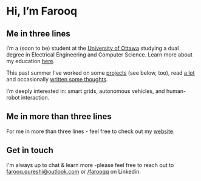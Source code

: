 # Hi, I’m Farooq

## Me in three lines

I’m a (soon to be) student at the [University of Ottawa](HTTP://uottawa.ca) studying a dual degree in Electrical Engineering and Computer Science. Learn more about my education [here](https://www.uottawa.ca/faculty-engineering/school-electrical-engineering-computer-science).

This past summer I’ve worked on some [projects](http://farooqqureshi.com/work) (see below, too), read [a lot](http://farooqqureshi.com/books) and occasionally [written some thoughts](http://fq.bearblog.dev). 

I’m deeply interested in: smart grids, autonomous vehicles, and human-robot interaction. 

## Me in more than three lines

For me in more than three lines - feel free to check out my [website](http://farooqqureshi.com).

## Get in touch 
I'm always up to chat & learn more -please feel free to reach out to farooq.qureshi@outlook.com or [/farooqq](https://www.linkedin.com/in/farooqq/) on Linkedin. 
